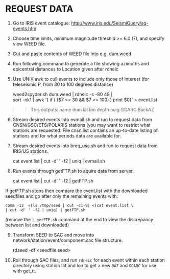 # REQUEST DATA

1. Go to IRIS event catalogue: http://www.iris.edu/SeismiQuery/sq-events.htm
2. Choose time limits,  minimum magnitude threshld >= 6.0 (?), and specify view  WEED file.
3. Cut and paste contents of WEED file into e.g. dum.weed
4. Run following command to generate a file showing azimuths and epicentral distances to Location given after rdneic
5. Use UNIX awk to cull events to include only those of interest (for teleseismic P, from 30 to 100 degrees distance)
    
    weed2spyder.sh dum.weed | rdneic -s -80 48 | \
	sort -nk1 | awk '{ if ( ($7 >= 30 && $7 <= 100) ) print $0}' > event.list

>> This outputs: name dum lat lon depth mag GCARC BackAZ

6. Stream desired events into evmail.sh and run to request data from CNSN/GSC/ETS/POLARIS stations (you may 
want to restrict what stations are requested. File cnsn.list contains an up-to-date listing of stations and 
for what periods data are available for.
7. Stream desired events into breq_usa.sh and run to request data from IRIS/US stations.

    cat event.list | cut -d' ' -f2 | uniq | evmail.sh

8. Run events through getFTP.sh to aquire data from server.
 
    cat event.list | cut -d' ' -f2 | getFTP.sh	

If getFTP.sh stops then compare the event.list with the downloaded seedfiles
and go after only the remaining events with:

	comm -13  <(ls /tmp/seed | cut -c1-9) <(cat event.list \
	| cut -d' ' -f2 | uniq) | getFTP.sh 

(remove the `| getFTP.sh` command at the end to view the discrepancy between list and downloaded)

9. Transform SEED to SAC and move into network/station/event/component.sac file structure. 
   
    rdseed -df <seedfile.seed>

10. Roll through SAC files, and run `rdneic` for each event within each station directory using station lat and lon to get a new `BAZ` and `GCARC` for use with get_tt.
